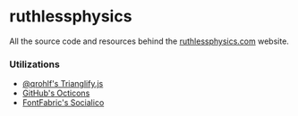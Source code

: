 ruthlessphysics
===============

All the source code and resources behind the [ruthlessphysics.com](ruthlessphysics.com) website.

<h3>Utilizations</h3>
<ul>
<li><a href="http://qrohlf.com/trianglify/">@qrohlf's Trianglify.js</a></li>
<li><a href="https://octicons.github.com/">GitHub's Octicons</a></li>
<li><a href="http://fontfabric.com/social-media-icons-pack/">FontFabric's Socialico</a></li>
</ul>
